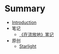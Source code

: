# Summary

* [Introduction](README.md)
* 笔记
  * [《在流放地》笔记](笔记/《在流放地》笔记.md)
* 原创
  * [Starlight](原创/Starlight.md)

